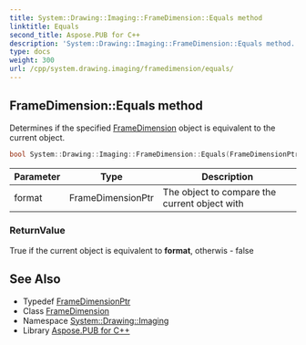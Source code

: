 ```yaml
---
title: System::Drawing::Imaging::FrameDimension::Equals method
linktitle: Equals
second_title: Aspose.PUB for C++
description: 'System::Drawing::Imaging::FrameDimension::Equals method. Determines if the specified FrameDimension object is equivalent to the current object in C++.'
type: docs
weight: 300
url: /cpp/system.drawing.imaging/framedimension/equals/
---
```

## FrameDimension::Equals method


Determines if the specified [FrameDimension](../) object is equivalent to the current object.

```cpp
bool System::Drawing::Imaging::FrameDimension::Equals(FrameDimensionPtr format)
```


| Parameter | Type | Description |
| --- | --- | --- |
| format | FrameDimensionPtr | The object to compare the current object with |

### ReturnValue

True if the current object is equivalent to **format**, otherwis - false

## See Also

* Typedef [FrameDimensionPtr](../../framedimensionptr/)
* Class [FrameDimension](../)
* Namespace [System::Drawing::Imaging](../../)
* Library [Aspose.PUB for C++](../../../)
